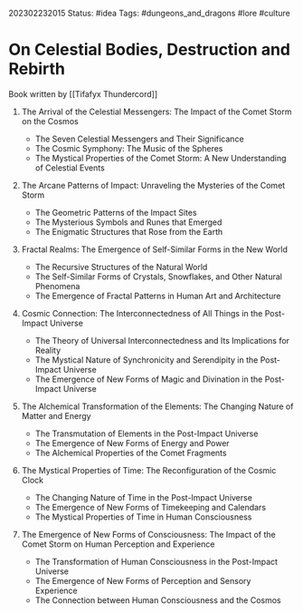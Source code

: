 202302232015
Status: #idea
Tags: #dungeons_and_dragons #lore #culture

# On Celestial Bodies, Destruction and Rebirth

Book written by [[Tifafyx Thundercord]]

1.  The Arrival of the Celestial Messengers: The Impact of the Comet Storm on the Cosmos
    
    -   The Seven Celestial Messengers and Their Significance
    -   The Cosmic Symphony: The Music of the Spheres
    -   The Mystical Properties of the Comet Storm: A New Understanding of Celestial Events
2.  The Arcane Patterns of Impact: Unraveling the Mysteries of the Comet Storm
    
    -   The Geometric Patterns of the Impact Sites
    -   The Mysterious Symbols and Runes that Emerged
    -   The Enigmatic Structures that Rose from the Earth
3.  Fractal Realms: The Emergence of Self-Similar Forms in the New World
    
    -   The Recursive Structures of the Natural World
    -   The Self-Similar Forms of Crystals, Snowflakes, and Other Natural Phenomena
    -   The Emergence of Fractal Patterns in Human Art and Architecture
4.  Cosmic Connection: The Interconnectedness of All Things in the Post-Impact Universe
    
    -   The Theory of Universal Interconnectedness and Its Implications for Reality
    -   The Mystical Nature of Synchronicity and Serendipity in the Post-Impact Universe
    -   The Emergence of New Forms of Magic and Divination in the Post-Impact Universe
5.  The Alchemical Transformation of the Elements: The Changing Nature of Matter and Energy
    
    -   The Transmutation of Elements in the Post-Impact Universe
    -   The Emergence of New Forms of Energy and Power
    -   The Alchemical Properties of the Comet Fragments
6.  The Mystical Properties of Time: The Reconfiguration of the Cosmic Clock
    
    -   The Changing Nature of Time in the Post-Impact Universe
    -   The Emergence of New Forms of Timekeeping and Calendars
    -   The Mystical Properties of Time in Human Consciousness
7.  The Emergence of New Forms of Consciousness: The Impact of the Comet Storm on Human Perception and Experience
    
    -   The Transformation of Human Consciousness in the Post-Impact Universe
    -   The Emergence of New Forms of Perception and Sensory Experience
    -   The Connection between Human Consciousness and the Cosmos